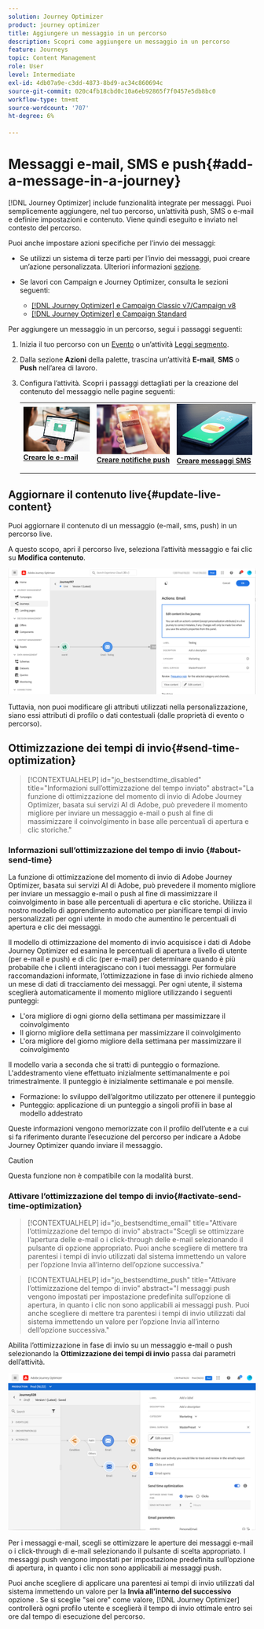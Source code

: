 ```yaml
---
solution: Journey Optimizer
product: journey optimizer
title: Aggiungere un messaggio in un percorso
description: Scopri come aggiungere un messaggio in un percorso
feature: Journeys
topic: Content Management
role: User
level: Intermediate
exl-id: 4db07a9e-c3dd-4873-8bd9-ac34c860694c
source-git-commit: 020c4fb18cbd0c10a6eb92865f7f0457e5db8bc0
workflow-type: tm+mt
source-wordcount: '707'
ht-degree: 6%

---
```


# Messaggi e-mail, SMS e push{#add-a-message-in-a-journey}

[!DNL Journey Optimizer] include funzionalità integrate per messaggi. Puoi semplicemente aggiungere, nel tuo percorso, un’attività push, SMS o e-mail e definire impostazioni e contenuto. Viene quindi eseguito e inviato nel contesto del percorso.

Puoi anche impostare azioni specifiche per l’invio dei messaggi:

* Se utilizzi un sistema di terze parti per l’invio dei messaggi, puoi creare un’azione personalizzata. Ulteriori informazioni [sezione](../action/action.md).

* Se lavori con Campaign e Journey Optimizer, consulta le sezioni seguenti:

   * [[!DNL Journey Optimizer] e Campaign Classic v7/Campaign v8](../action/acc-action.md)
   * [[!DNL Journey Optimizer] e Campaign Standard](../action/acs-action.md)

Per aggiungere un messaggio in un percorso, segui i passaggi seguenti:

1. Inizia il tuo percorso con un [Evento](general-events.md) o un’attività [Leggi segmento](read-segment.md).

1. Dalla sezione **Azioni** della palette, trascina un’attività **E-mail**, **SMS** o **Push** nell’area di lavoro.

1. Configura l’attività. Scopri i passaggi dettagliati per la creazione del contenuto del messaggio nelle pagine seguenti:

   <table style="table-layout:fixed">
   <tr style="border: 0;">
   <td>
   <a href="../email/create-email.md">
   <img alt="Lead" src="../assets/do-not-localize/email.jpg">
   </a>
   <div><a href="../email/create-email.md"><strong>Creare le e-mail</strong>
   </div>
   <p>
   </td>
   <td>
   <a href="../push/create-push.md">
   <img alt="Non fequente" src="../assets/do-not-localize/push.jpg">
   </a>
   <div>
   <a href="../push/create-push.md"><strong>Creare notifiche push<strong></a>
   </div>
   <p>
   </td>
   <td>
   <a href="../sms/create-sms.md">
   <img alt="Convalida" src="../assets/do-not-localize/sms.jpg">
   </a>
   <div>
   <a href="../sms/create-sms.md"><strong>Creare messaggi SMS</strong></a>
   </div>
   <p>
   </td>
   </tr>
   </table>

## Aggiornare il contenuto live{#update-live-content}

Puoi aggiornare il contenuto di un messaggio (e-mail, sms, push) in un percorso live.

A questo scopo, apri il percorso live, seleziona l’attività messaggio e fai clic su **Modifica contenuto**.

![](assets/add-a-message2.png)

Tuttavia, non puoi modificare gli attributi utilizzati nella personalizzazione, siano essi attributi di profilo o dati contestuali (dalle proprietà di evento o percorso).

## Ottimizzazione dei tempi di invio{#send-time-optimization}

>[!CONTEXTUALHELP]
>id="jo_bestsendtime_disabled"
>title="Informazioni sull’ottimizzazione del tempo inviato"
>abstract="La funzione di ottimizzazione del momento di invio di Adobe Journey Optimizer, basata sui servizi AI di Adobe, può prevedere il momento migliore per inviare un messaggio e-mail o push al fine di massimizzare il coinvolgimento in base alle percentuali di apertura e clic storiche."

### Informazioni sull’ottimizzazione del tempo di invio {#about-send-time}

La funzione di ottimizzazione del momento di invio di Adobe Journey Optimizer, basata sui servizi AI di Adobe, può prevedere il momento migliore per inviare un messaggio e-mail o push al fine di massimizzare il coinvolgimento in base alle percentuali di apertura e clic storiche. Utilizza il nostro modello di apprendimento automatico per pianificare tempi di invio personalizzati per ogni utente in modo che aumentino le percentuali di apertura e clic dei messaggi.

Il modello di ottimizzazione del momento di invio acquisisce i dati di Adobe Journey Optimizer ed esamina le percentuali di apertura a livello di utente (per e-mail e push) e di clic (per e-mail) per determinare quando è più probabile che i clienti interagiscano con i tuoi messaggi. Per formulare raccomandazioni informate, l’ottimizzazione in fase di invio richiede almeno un mese di dati di tracciamento dei messaggi. Per ogni utente, il sistema sceglierà automaticamente il momento migliore utilizzando i seguenti punteggi:

* L&#39;ora migliore di ogni giorno della settimana per massimizzare il coinvolgimento
* Il giorno migliore della settimana per massimizzare il coinvolgimento
* L&#39;ora migliore del giorno migliore della settimana per massimizzare il coinvolgimento

Il modello varia a seconda che si tratti di punteggio o formazione. L&#39;addestramento viene effettuato inizialmente settimanalmente e poi trimestralmente. Il punteggio è inizialmente settimanale e poi mensile.

* Formazione: lo sviluppo dell’algoritmo utilizzato per ottenere il punteggio
* Punteggio: applicazione di un punteggio a singoli profili in base al modello addestrato

Queste informazioni vengono memorizzate con il profilo dell’utente e a cui si fa riferimento durante l’esecuzione del percorso per indicare a Adobe Journey Optimizer quando inviare il messaggio.

>[!CAUTION]
>
>Questa funzione non è compatibile con la modalità burst.

### Attivare l’ottimizzazione del tempo di invio{#activate-send-time-optimization}

>[!CONTEXTUALHELP]
>id="jo_bestsendtime_email"
>title="Attivare l’ottimizzazione del tempo di invio"
>abstract="Scegli se ottimizzare l’apertura delle e-mail o i click-through delle e-mail selezionando il pulsante di opzione appropriato. Puoi anche scegliere di mettere tra parentesi i tempi di invio utilizzati dal sistema immettendo un valore per l’opzione Invia all’interno dell’opzione successiva."

>[!CONTEXTUALHELP]
>id="jo_bestsendtime_push"
>title="Attivare l’ottimizzazione del tempo di invio"
>abstract="I messaggi push vengono impostati per impostazione predefinita sull’opzione di apertura, in quanto i clic non sono applicabili ai messaggi push. Puoi anche scegliere di mettere tra parentesi i tempi di invio utilizzati dal sistema immettendo un valore per l’opzione Invia all’interno dell’opzione successiva."

Abilita l’ottimizzazione in fase di invio su un messaggio e-mail o push selezionando la **Ottimizzazione dei tempi di invio** passa dai parametri dell’attività.

![](../building-journeys/assets/jo-message5.png)

Per i messaggi e-mail, scegli se ottimizzare le aperture dei messaggi e-mail o i click-through di e-mail selezionando il pulsante di scelta appropriato. I messaggi push vengono impostati per impostazione predefinita sull’opzione di apertura, in quanto i clic non sono applicabili ai messaggi push.

Puoi anche scegliere di applicare una parentesi ai tempi di invio utilizzati dal sistema immettendo un valore per la **Invia all&#39;interno del successivo** opzione . Se si sceglie &quot;sei ore&quot; come valore, [!DNL Journey Optimizer] controllerà ogni profilo utente e sceglierà il tempo di invio ottimale entro sei ore dal tempo di esecuzione del percorso.
